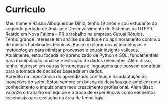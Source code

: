 # Curriculo
Meu nome é Raissa Albuquerque Diniz, tenho 19 anos e sou estudante do segundo período de Análise e Desenvolvimento de Sistemas na UTFPR. Resido em Nova Fátima – PR e trabalho na empresa Catuaí Rótulos.<br>
Tenho grande interesse em análise de dados e no aprimoramento contínuo de minhas habilidades técnicas. Busco explorar novas tecnologias e metodologias para otimizar processos e extrair insights valiosos. Atualmente, estou focada no aprendizado de Python e SQL, fundamentais para manipulação, análise e extração de dados relevantes. Além disso, tenho interesse em outras ferramentas e linguagens que possam contribuir para a tomada de decisões baseada em dados.<br>
Acredito na importância do aprendizado contínuo e na adaptação às inovações do setor. Estou sempre em busca de desafios que ampliem meu conhecimento e impulsionem meu crescimento profissional. Além disso, valorizo o trabalho em equipe e a troca de experiências como elementos essenciais para evolução na área de tecnologia.

